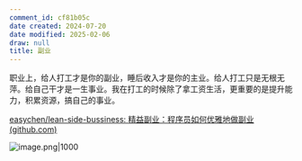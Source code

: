 ```yaml
---
comment_id: cf81b05c
date created: 2024-07-20
date modified: 2025-02-06
draw: null
title: 副业
---
```

职业上，给人打工才是你的副业，睡后收入才是你的主业。给人打工只是无根无萍。给自己干才是一生事业。我在打工的时候除了拿工资生活，更重要的是提升能力，积累资源，搞自己的事业。

[easychen/lean-side-bussiness: 精益副业：程序员如何优雅地做副业 (github.com)](https://github.com/easychen/lean-side-bussiness)

![image.png|1000](https://imagehosting4picgo.oss-cn-beijing.aliyuncs.com/imagehosting/fix-dir%2Fpicgo%2Fpicgo-clipboard-images%2F2024%2F10%2F28%2F12-01-59-7c60a6a7c8d0209afe509d875b8e630a-202410281201970-879c52.png)
